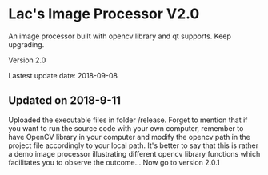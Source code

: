 ﻿<h1>Lac's Image Processor V2.0</h1>
<p>An image processor built with opencv library and qt supports. Keep upgrading.</p>
<p>Version 2.0</p>
<p>Lastest update date: 2018-09-08</p>
<h2>Updated on 2018-9-11</h2>
<p>Uploaded the executable files in folder /release. Forget to mention that if you want to run the source code with your own computer, remember to have OpenCV library in your computer and modify the opencv path in the project file accordingly to your local path. It's better to say that this is rather a demo image processor illustrating different opencv library functions which facilitates you to observe the outcome... Now go to version 2.0.1</p>
